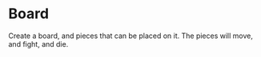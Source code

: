 # Board
Create a board, and pieces that can be placed on it. The pieces will move, and fight, and die.
